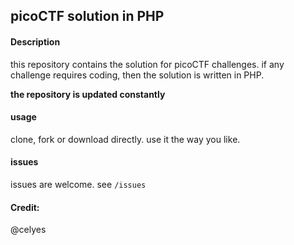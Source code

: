 ## picoCTF solution in PHP

#### Description

this repository contains the solution for picoCTF challenges. if any challenge requires coding, then the solution is written in PHP.

**the repository is updated constantly**

#### usage

clone, fork or download directly. use it the way you like.


#### issues

issues are welcome. see `/issues`

#### Credit:

@celyes